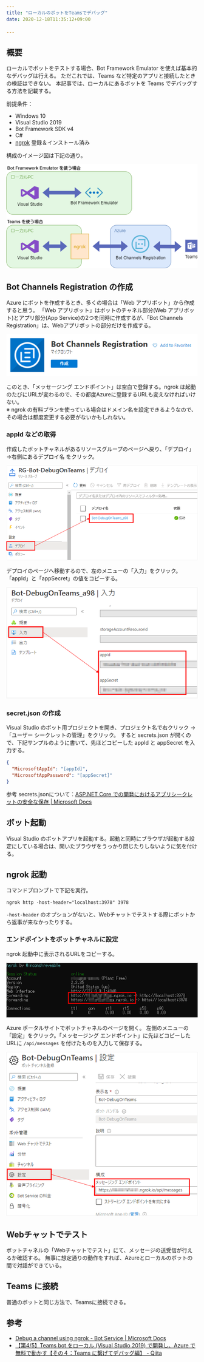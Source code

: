 ```yaml
---
title: "ローカルのボットをTeamsでデバッグ"
date: 2020-12-18T11:35:12+09:00

---
```


## 概要
ローカルでボットをテストする場合、Bot Framework Emulator を使えば基本的なデバッグは行える。
ただこれでは、Teams など特定のアプリと接続したときの検証はできない。
本記事では、ローカルにあるボットを Teams でデバッグする方法を記載する。

前提条件：

* Windows 10
* Visual Studio 2019
* Bot Framework SDK v4
* C#
* [ngrok](https://ngrok.com/) 登録＆インストール済み

構成のイメージ図は下記の通り。

![](2020-12-18-001.png)

## Bot Channels Registration の作成
Azure にボットを作成するとき、多くの場合は「Web アプリボット」から作成すると思う。
「Web アプリボット」はボットのチャネル部分(Web アプリボット)とアプリ部分(App Service)の2つを同時に作成するが、「Bot Channels Registration」は、Webアプリボットの部分だけを作成する。

![](2020-12-18-13-51-28.png)

このとき、「メッセージング エンドポイント」は空白で登録する。ngrok は起動のたびにURLが変わるので、その都度Azureに登録するURLも変えなければいけない。  
※ ngrok の有料プランを使っている場合はドメイン名を設定できるようなので、その場合は都度変更する必要がないかもしれない。

### appId などの取得
作成したボットチャネルがあるリソースグループのページへ戻り、「デプロイ」→右側にあるデプロイ名 をクリック。

![](2020-12-18-14-42-27.png)

デプロイのページへ移動するので、左のメニューの「入力」をクリック。
「appId」と「appSecret」の値をコピーする。

![](2020-12-18-14-46-27.png)

### secret.json の作成
Visual Studio のボット用プロジェクトを開き、プロジェクト名で右クリック → 「ユーザー シークレットの管理」をクリック。
すると secrets.json が開くので、下記サンプルのように書いて、先ほどコピーした appId と appSecret を入力する。

```json
{
  "MicrosoftAppId": "[appId]",
  "MicrosoftAppPassword": "[appSecret]"
}
```

参考 secrets.jsonについて：[ASP.NET Core での開発におけるアプリシークレットの安全な保存 | Microsoft Docs](https://docs.microsoft.com/ja-jp/aspnet/core/security/app-secrets?view=aspnetcore-5.0&tabs=windows)

## ボット起動
Visual Studio のボットアプリを起動する。起動と同時にブラウザが起動する設定にしている場合は、開いたブラウザをうっかり閉じたりしないように気を付ける。

## ngrok 起動
コマンドプロンプトで下記を実行。

```
ngrok http -host-header="localhost:3978" 3978
```

`-host-header` のオプションがないと、Webチャットでテストする際にボットから返事が来なかったりする。

### エンドポイントをボットチャネルに設定
ngrok 起動中に表示されるURLをコピーする。

![](2020-12-18-14-03-34.png)

Azure ポータルサイトでボットチャネルのページを開く。
左側のメニューの「設定」をクリック。「メッセージング エンドポイント」に先ほどコピーしたURLに `/api/messages` を付けたものを入力して保存する。

![](2020-12-18-16-24-22.png)

## Webチャットでテスト
ボットチャネルの「Webチャットでテスト」にて、メッセージの送受信が行えるか確認する。
無事に想定通りの動作をすれば、Azureとローカルのボットの間で対話ができている。

## Teams に接続
普通のボットと同じ方法で、Teamsに接続できる。

## 参考

* [Debug a channel using ngrok - Bot Service | Microsoft Docs](https://docs.microsoft.com/en-us/azure/bot-service/bot-service-debug-channel-ngrok)
* [【第4/5】Teams bot をローカル (Visual Studio 2019) で開発し、Azure で無料で動かす【その４：Teams に繋げてデバッグ編】 - Qiita](https://qiita.com/chomado/items/23c66a975e21265d99ae)